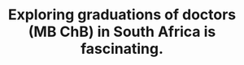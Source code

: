 ---
name: doctors-graduation
title: Exploring graduations of doctors (MB ChB) in South Africa is fascinating.
external-url: https://www.facebook.com/photo.php?fbid=10155802582468312&set=pcb.10155802623218312&type=3&theaterv
image: doctors-graduation.jpg
summary: ""
---